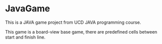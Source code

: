 # JavaGame
This is a JAVA game project from UCD JAVA programming course.

This game is a board-view base game, there are predefined cells between start and finish line.
